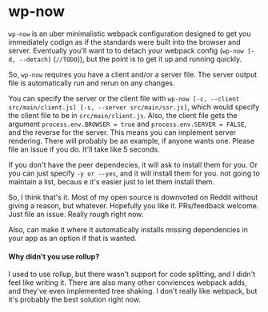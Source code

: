# wp-now

`wp-now` is an uber minimalistic webpack configuration designed to get you immediately codign as if the standards were built into the browser and server. Eventually you'll want to to detach your webpack config (`wp-now [-d, --detach]` (`//TODO`)), but the point is to get it up and running quickly.

So, `wp-now` requires you have a client and/or a server file. The server output file is automatically run and rerun on any changes. 

You can specify the server or the client file with `wp-now [-c, --client src/main/client.js] [-s, --server src/main/ssr.js]`, which would specify the client file to be in `src/main/client.js`. Also, the client file gets the argument `process.env.BROWSER = true` and `process.env.SERVER = FALSE`, and the reverse for the server. This means you can implement server rendering. There will probably be an example, if anyone wants one. Please file an issue if you do. It'll take like 5 seconds.

If you don't have the peer dependecies, it will ask to install them for you. Or you can just specify `-y or --yes`, and it will install them for you. not going to maintain a list, becaus e it's easier just to let them install them.

So, I think that's it. Most of my open source is downvoted on Reddit without giving a reason, but whatever. Hopefully you like it. PRs/feedback welcome. Just file an issue. Really rough right now.

Also, can make it where it automatically installs missing dependencies in your app as an option if that is wanted.


#### Why didn't you use rollup?

I used to use rollup, but there wasn't support for code splitting, and I didn't feel like writing it. There are also many other conviences webpack adds, and they've even implemented tree shaking. I don't really like webpack, but it's probably the best solution right now.
